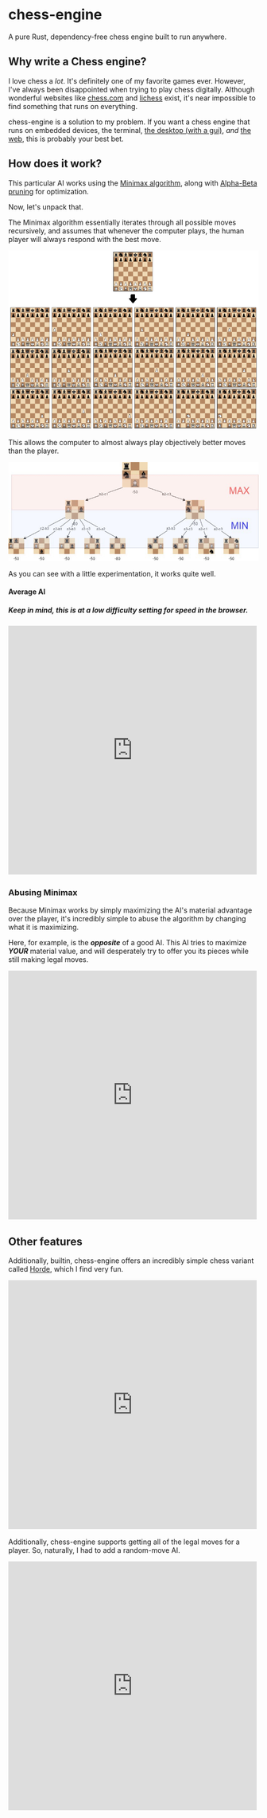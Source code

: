 # chess-engine

A pure Rust, dependency-free chess engine built to run anywhere.

## Why write a Chess engine?

I love chess a _lot_. It's definitely one of my favorite games ever. However, I've always been disappointed when trying to play chess digitally. Although wonderful websites like [chess.com](https://chess.com/) and [lichess](https://lichess.org/) exist, it's near impossible to find something that runs on everything.

chess-engine is a solution to my problem. If you want a chess engine that runs on embedded devices, the terminal, [the desktop (with a gui)](https://github.com/adam-mcdaniel/chess-engine/tree/main/examples/chess-gui), _and_ [the web](https://adam-mcdaniel.github.io/chess-engine/docs/book/index.html#average-ai), this is probably your best bet.

## How does it work?

This particular AI works using the [Minimax algorithm](https://en.wikipedia.org/wiki/Minimax), along with [Alpha-Beta pruning](https://en.wikipedia.org/wiki/Alpha%E2%80%93beta_pruning) for optimization.

Now, let's unpack that.

The Minimax algorithm essentially iterates through all possible moves recursively, and assumes that whenever the computer plays, the human player will always respond with the best move.

![Move generation](move-generation.png)

This allows the computer to almost always play objectively better moves than the player.

![Minimax](mini-max.jpeg)

As you can see with a little experimentation, it works quite well. 

#### Average AI

##### Keep in mind, this is at a low difficulty setting for speed in the browser.

<embed type="text/html" src="https://adam-mcdaniel.github.io/chess-engine/examples/chess-web/chess-best.html" width="500" height="500"/>

### Abusing Minimax

Because Minimax works by simply maximizing the AI's material advantage over the player, it's incredibly simple to abuse the algorithm by changing what it is maximizing.

Here, for example, is the **_opposite_** of a good AI. This AI tries to maximize _**YOUR**_ material value, and will desperately try to offer you its pieces while still making legal moves.

<embed type="text/html" src="https://adam-mcdaniel.github.io/chess-engine/examples/chess-web/chess-worst.html" width="500" height="500"/>


## Other features

Additionally, builtin, chess-engine offers an incredibly simple chess variant called [Horde](https://www.chess.com/terms/horde-chess), which I find very fun.

<embed type="text/html" src="https://adam-mcdaniel.github.io/chess-engine/examples/chess-web/chess-horde.html" width="500" height="500"/>


Additionally, chess-engine supports getting all of the legal moves for a player. So, naturally, I had to add a random-move AI.

<embed type="text/html" src="https://adam-mcdaniel.github.io/chess-engine/examples/chess-web/chess-random.html" width="500" height="500"/>

